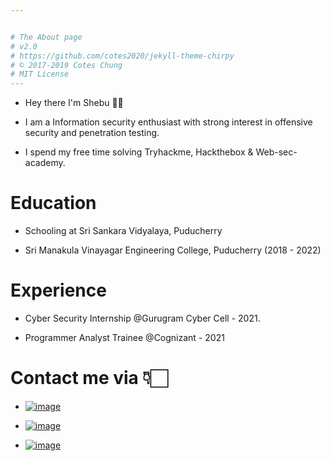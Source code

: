```yaml
---


# The About page
# v2.0
# https://github.com/cotes2020/jekyll-theme-chirpy
# © 2017-2019 Cotes Chung
# MIT License
---
```


* Hey there I'm Shebu 👋🏻

* I am a Information security enthusiast with strong interest in offensive security and penetration testing.

* I spend my free time solving Tryhackme, Hackthebox & Web-sec-academy.


# Education

* Schooling at Sri Sankara Vidyalaya, Puducherry

* Sri Manakula Vinayagar Engineering College, Puducherry (2018 - 2022)

# Experience

* Cyber Security Internship @Gurugram Cyber Cell - 2021.

* Programmer Analyst Trainee @Cognizant - 2021

# Contact me via 👇🏻

* [![image](https://img.shields.io/badge/Instagram-E4405F?style=for-the-badge&logo=instagram&logoColor=white)](https://www.instagram.com/__s.h.e.b.u__/)

* [![image](https://img.shields.io/badge/Twitter-1DA1F2?style=for-the-badge&logo=twitter&logoColor=white)](https://twitter.com/shebu_hxor)

* [![image](https://img.shields.io/badge/LinkedIn-0077B5?style=for-the-badge&logo=linkedin&logoColor=white)](https://www.linkedin.com/in/shebu/)



